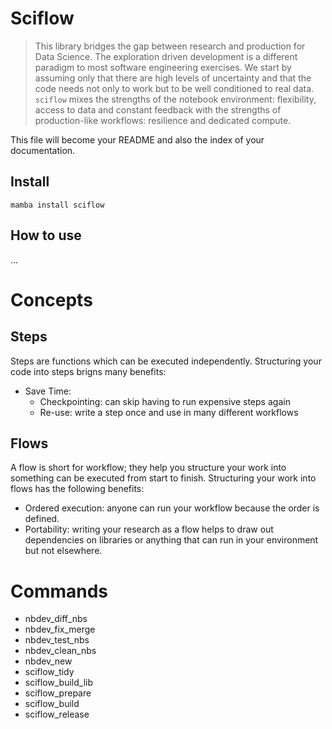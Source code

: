 # Sciflow
> This library bridges the gap between research and production for Data Science. The exploration driven development is a different paradigm to most software engineering exercises. We start by assuming only that there are high levels of uncertainty and that the code needs not only to work but to be well conditioned to real data. `sciflow` mixes the strengths of the notebook environment: flexibility, access to data and constant feedback with the strengths of production-like workflows: resilience and dedicated compute.


This file will become your README and also the index of your documentation.

## Install

`mamba install sciflow`

## How to use

...

# Concepts

## Steps

Steps are functions which can be executed independently. Structuring your code into steps brigns many benefits:

* Save Time:
    * Checkpointing: can skip having to run expensive steps again
    * Re-use: write a step once and use in many different workflows

## Flows

A flow is short for workflow; they help you structure your work into something can be executed from start to finish. Structuring your work into flows has the following benefits:

* Ordered execution: anyone can run your workflow because the order is defined.
* Portability: writing your research as a flow helps to draw out dependencies on libraries or anything that can run in your environment but not elsewhere.

# Commands
       
* nbdev_diff_nbs                   
* nbdev_fix_merge          
* nbdev_test_nbs  
* nbdev_clean_nbs                                  
* nbdev_new     
* sciflow_tidy
* sciflow_build_lib
* sciflow_prepare
* sciflow_build
* sciflow_release

